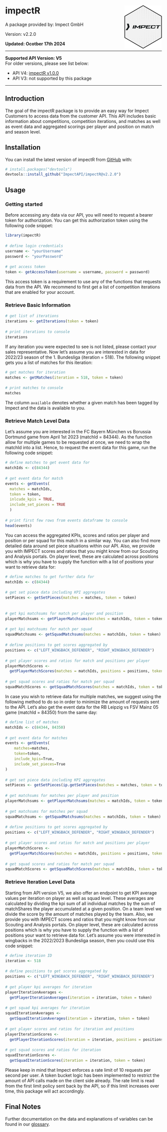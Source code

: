 
<!-- README.md is generated from README.Rmd. Please edit that file -->

# impectR <img src="https://github.com/ImpectAPI/logos/blob/main/impectR.png" align="right" height="139" />

<!-- badges: start -->
<!-- badges: end -->

A package provided by: Impect GmbH

Version: v2.2.0

**Updated: Ocotber 17th 2024**

------------------------------------------------------------------------

**Supported API Version: V5**  
For older versions, please see list below:

- API V4: [impectR
  v1.0.0](https://github.com/ImpectAPI/impectR/tree/v1.0.0)
- API V3: not supported by this package

------------------------------------------------------------------------

## Introduction

The goal of the impectR package is to provide an easy way for Impect
Customers to access data from the customer API. This API includes basic
information about competitions, competition iterations, and matches as
well as event data and aggregated scorings per player and position on
match and season level.

## Installation

You can install the latest version of impectR from
[GitHub](https://github.com/) with:

``` r
# install.packages("devtools")
devtools::install_github("ImpectAPI/impectR@v2.2.0")
```

## Usage

### Getting started

Before accessing any data via our API, you will need to request a bearer
token for authorization. You can get this authorization token using the
following code snippet:

``` r
library(impectR)

# define login credentials
username <- "yourUsername"
password <- "yourPassword"

# get access token
token <- getAccessToken(username = username, password = password)
```

This access token is a requirement to use any of the functions that
requests data from the API. We recommend to first get a list of
competition iterations that are enabled for your account.

### Retrieve Basic Information

``` r
# get list of iterations
iterations <- getIterations(token = token)

# print iterations to console
iterations
```

If any iteration you were expected to see is not listed, please contact
your sales representative. Now let’s assume you are interested in data
for 2022/23 season of the 1. Bundesliga (iteration = 518). The following
snippet gets you a list of matches for this iteration:

``` r
# get matches for iteration
matches <- getMatches(iteration = 518, token = token)

# print matches to console
matches
```

The column `available` denotes whether a given match has been tagged by
Impect and the data is available to you.

### Retrieve Match Level Data

Let’s assume you are interested in the FC Bayern München vs Borussia
Dortmund game from April 1st 2023 (matchId = 84344). As the function
allow for multiple games to be requested at once, we need to wrap the
matchId into a list. Hence, to request the event data for this game, run
the following code snippet:

``` r
# define matches to get event data for
matchIds <- c(84344)

# get event data for match
events <- getEvents(
  matches = matchIds,
  token = token,
  inlcude_kpis = TRUE,
  include_set_pieces = TRUE
  )

# print first few rows from events dataframe to console
head(events)
```

You can access the aggregated KPIs, scores and ratios per player and
position or per squad for this match in a similar way. You can also find
more detailed data around set piece situations within our API. Also, we
provide you with IMPECT scores and ratios that you might know from our
Scouting and Analysis portals. On player level, these are calculated
across positions which is why you have to supply the function with a
list of positions your want to retrieve data for:

``` r
# define matches to get further data for
matchIds <- c(84344)

# get set piece data including KPI aggregates
setPieces <- getSetPieces(matches = matches, token = token)


# get kpi matchsums for match per player and position
playerMatchsums <- getPlayerMatchsums(matches = matchIds, token = token)

# get kpi matchsums for match per squad
squadMatchsums <- getSquadMatchsums(matches = matchIds, token = token)

# define positions to get scores aggregated by
positions <- c("LEFT_WINGBACK_DEFENDER", "RIGHT_WINGBACK_DEFENDER")

# get player scores and ratios for match and positions per player
playerMatchScores <- 
  getPlayerMatchScores(matches = matchIds, positions = positions, token = token)

# get squad scores and ratios for match per squad
squadMatchScores <- getSquadMatchScores(matches = matchIds, token = token)
```

In case you wish to retrieve data for multiple matches, we suggest using
the following method to do so in order to minimize the amount of
requests sent to the API. Let’s also get the event data for the RB
Leipzig vs FSV Mainz 05 game (matchId = 84350) from the same day:

``` r
# define list of matches
matchIds <- c(84344, 84350)

# get event data for matches
events <- getEvents(
    matches=matches, 
    token=token,
    include_kpis=True,
    include_set_pieces=True
)

# get set piece data including KPI aggregates
setPieces <- getSetPieces(ip.getSetPieces(matches = matches, token = token)
                            
# get matchsums for matches per player and position
playerMatchsums <- getPlayerMatchsums(matches = matchIds, token = token)

# get matchsums for matches per squad
squadMatchsums <- getSquadMatchsums(matches = matchIds, token = token)

# define positions to get scores aggregated by
positions <- c("LEFT_WINGBACK_DEFENDER", "RIGHT_WINGBACK_DEFENDER")

# get player scores and ratios for match and positions per player
playerMatchScores <- 
  getPlayerMatchScores(matches = matchIds, positions = positions, token = token)

# get squad scores and ratios for match per squad
squadMatchScores <- getSquadMatchScores(matches = matchIds, token = token)
```

### Retrieve Iteration Level Data

Starting from API version V5, we also offer an endpoint to get KPI
average values per iteration on player as well as squad level. These
averages are calculated by dividing the kpi sum of all individual
matches by the sum of matchShares the player accumulated at a given
position. On a team level we divide the score by the amount of matches
played by the team. Also, we provide you with IMPECT scores and ratios
that you might know from our Scouting and Analysis portals. On player
level, these are calculated across positions which is why you have to
supply the function with a list of positions your want to retrieve data
for. Let’s assume you were interested in wingbacks in the 2022/2023
Bundesliga season, then you could use this code snippet:

``` r
# define iteration ID
iteration <- 518

# define positions to get scores aggregated by
positions <- c("LEFT_WINGBACK_DEFENDER", "RIGHT_WINGBACK_DEFENDER")

# get player kpi averages for iteration
playerIterationAverages <-
  getPlayerIterationAverages(iteration = iteration, token = token)

# get squad kpi averages for iteration
squadIterationAverages <-
  getSquadIterationAverages(iteration = iteration, token = token)

# get player scores and ratios for iteration and positions
playerIterationScores <- 
  getPlayerIterationScores(iteration = iteration, positions = positions, token = token)

# get squad scores and ratios for iteration
squadIterationScores <- 
  getSquadIterationScores(iteration = iteration, token = token)
```

Please keep in mind that Impect enforces a rate limit of 10 requests per
second per user. A token bucket logic has been implemented to restrict
the amount of API calls made on the client side already. The rate limit
is read from the first limit policy sent back by the API, so if this
limit increases over time, this package will act accordingly.

## Final Notes

Further documentation on the data and explanations of variables can be
found in our [glossary](https://glossary.impect.com/).
